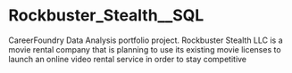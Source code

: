 # Rockbuster_Stealth__SQL
CareerFoundry Data Analysis portfolio project. Rockbuster Stealth LLC is a movie rental company that is planning to use its existing movie licenses to launch an online video rental service in order to stay competitive
